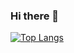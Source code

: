 ### Hi there 👋

[![Top Langs](https://github-readme-stats.vercel.app/api/top-langs/?username=yusifquluzada&layout=compact)](https://github.com/anuraghazra/github-readme-stats)
